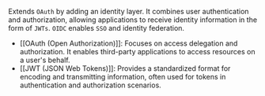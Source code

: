 Extends `OAuth` by adding an identity layer. It combines user authentication and authorization, allowing applications to receive identity information in the form of `JWTs`. `OIDC` enables `SSO` and identity federation.

- [[OAuth (Open Authorization)]]: Focuses on access delegation and authorization. It enables third-party applications to access resources on a user's behalf.
- [[JWT (JSON Web Tokens)]]: Provides a standardized format for encoding and transmitting information, often used for tokens in authentication and authorization scenarios.
